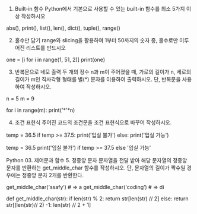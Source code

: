1. Built-in 함수
Python에서 기본으로 사용할 수 있는 built-in 함수를 최소 5가지 이상 작성하시오

abs(), print(), list(), len(), dict(), tuple(), range()

2. 홀수만 담기
range와 slicing을 활용하여 1부터 50까지의 숫자 중,
홀수로만 이루어진 리스트를 만드시오

one = [i for i in range(1, 51, 2)]
print(one)


3. 반복문으로 네모 출력
두 개의 정수 n과 m이 주어졌을 때, 가로의 길이가 n, 세로의 길이가 m인 직사각형 형태를
별(*) 문자를 이용하여 출력하시오. 단, 반복문을 사용하여 작성하시오.

n = 5
m = 9

for i in range(m):
    print('*'*n)

4. 조건 표현식
주어진 코드의 조건문을 조건 표현식으로 바꾸어 작성하시오.

temp = 36.5
if temp >= 37.5:
print('입실 불가')
else:
print('입실 가능')

temp = 36.5
print('입실 불가') if temp >= 37.5 else '입실 가능'

Python 03. 제어문과 함수
5. 정중앙 문자
문자열을 전달 받아 해당 문자열의 정중앙 문자를 반환하는 get_middle_char 함수를
작성하시오. 단, 문자열의 길이가 짝수일 경우에는 정중앙 문자 2개를 반환한다.

get_middle_char('ssafy’) # => a
get_middle_char('coding’) # => di

def get_middle_char(str):
    if len(str) % 2:
        return str[len(str) // 2]
    else:
        return str[(len(str)// 2) -1: len(str) // 2 + 1]